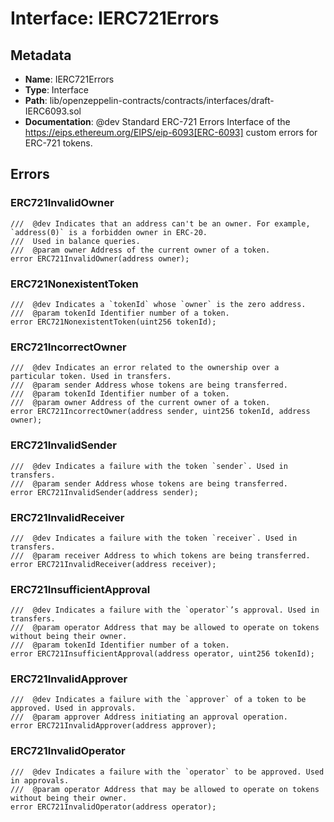 # Interface: IERC721Errors

## Metadata

- **Name**: IERC721Errors
- **Type**: Interface
- **Path**: lib/openzeppelin-contracts/contracts/interfaces/draft-IERC6093.sol
- **Documentation**:  @dev Standard ERC-721 Errors
   Interface of the https://eips.ethereum.org/EIPS/eip-6093[ERC-6093] custom errors for ERC-721 tokens.

## Errors

### ERC721InvalidOwner

```solidity
///  @dev Indicates that an address can't be an owner. For example, `address(0)` is a forbidden owner in ERC-20.
///  Used in balance queries.
///  @param owner Address of the current owner of a token.
error ERC721InvalidOwner(address owner);
```

### ERC721NonexistentToken

```solidity
///  @dev Indicates a `tokenId` whose `owner` is the zero address.
///  @param tokenId Identifier number of a token.
error ERC721NonexistentToken(uint256 tokenId);
```

### ERC721IncorrectOwner

```solidity
///  @dev Indicates an error related to the ownership over a particular token. Used in transfers.
///  @param sender Address whose tokens are being transferred.
///  @param tokenId Identifier number of a token.
///  @param owner Address of the current owner of a token.
error ERC721IncorrectOwner(address sender, uint256 tokenId, address owner);
```

### ERC721InvalidSender

```solidity
///  @dev Indicates a failure with the token `sender`. Used in transfers.
///  @param sender Address whose tokens are being transferred.
error ERC721InvalidSender(address sender);
```

### ERC721InvalidReceiver

```solidity
///  @dev Indicates a failure with the token `receiver`. Used in transfers.
///  @param receiver Address to which tokens are being transferred.
error ERC721InvalidReceiver(address receiver);
```

### ERC721InsufficientApproval

```solidity
///  @dev Indicates a failure with the `operator`’s approval. Used in transfers.
///  @param operator Address that may be allowed to operate on tokens without being their owner.
///  @param tokenId Identifier number of a token.
error ERC721InsufficientApproval(address operator, uint256 tokenId);
```

### ERC721InvalidApprover

```solidity
///  @dev Indicates a failure with the `approver` of a token to be approved. Used in approvals.
///  @param approver Address initiating an approval operation.
error ERC721InvalidApprover(address approver);
```

### ERC721InvalidOperator

```solidity
///  @dev Indicates a failure with the `operator` to be approved. Used in approvals.
///  @param operator Address that may be allowed to operate on tokens without being their owner.
error ERC721InvalidOperator(address operator);
```
